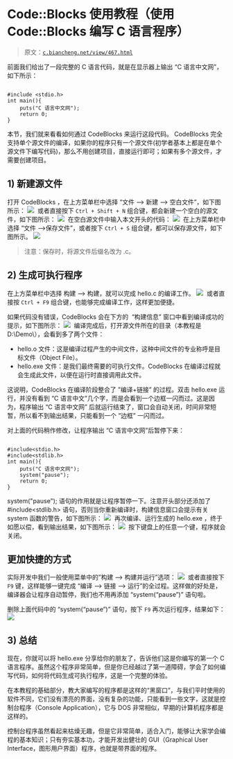 # Code::Blocks 使用教程（使用 Code::Blocks 编写 C 语言程序）

> 原文：[`c.biancheng.net/view/467.html`](http://c.biancheng.net/view/467.html)

前面我们给出了一段完整的 C 语言代码，就是在显示器上输出 “C 语言中文网”，如下所示：

```

#include <stdio.h>
int main(){
    puts("C 语言中文网");
    return 0;
}
```

本节，我们就来看看如何通过 CodeBlocks 来运行这段代码。
CodeBlocks 完全支持单个源文件的编译，如果你的程序只有一个源文件(初学者基本上都是在单个源文件下编写代码)，那么不用创建项目，直接运行即可；如果有多个源文件，才需要创建项目。

## 1) 新建源文件

打开 CodeBlocks ，在上方菜单栏中选择 “文件 --> 新建 --> 空白文件”，如下图所示：
![](img/c585f107c91c26881e9d61af0e7c19f2.png)
 或者直接按下 `Ctrl + Shift + N` 组合键，都会新建一个空白的源文件，如下图所示：
![](img/0d0b6ec809533ea0eb86bcb41272d49a.png)
 在空白源文件中输入本文开头的代码：
![](img/cffccc0ee6cecd0e4813bce7eac9f7f7.png)
 在上方菜单栏中选择 “文件 -->保存文件”，或者按下 `Ctrl + S` 组合键，都可以保存源文件，如下图所示。
![](img/6029b38e87ff39a683190df0d6d66fec.png)

> 注意：保存时，将源文件后缀名改为 .c。

## 2) 生成可执行程序

在上方菜单栏中选择 构建 --> 构建，就可以完成 hello.c 的编译工作。
![](img/e5f0b44eb909962b589da0787e206005.png)
 或者直接按 `Ctrl + F9` 组合键，也能够完成编译工作，这样更加便捷。

如果代码没有错误，CodeBlocks 会在下方的  “构建信息” 窗口中看到编译成功的提示，如下图所示：
![](img/85a2bc47a270cc106cb7794b9da935d6.png)
 编译完成后，打开源文件所在的目录（本教程是 D:\Demo\），会看到多了两个文件：

*   hello.o 文件：这是编译过程产生的中间文件，这种中间文件的专业称呼是目标文件（Object File）。
*   hello.exe 文件：是我们最终需要的可执行文件。CodeBlocks 在编译过程就会生成此文件，以便在运行时直接调用此文件。

这说明，CodeBlocks 在编译阶段整合了 ”编译+链接” 的过程。双击 hello.exe 运行，并没有看到 “C 语言中文”几个字，而是会看到一个边框一闪而过。这是因为，程序输出 “C 语言中文网” 后就运行结束了，窗口会自动关闭，时间非常短暂，所以看不到输出结果，只能看到一个 ”边框” 一闪而过。

对上面的代码稍作修改，让程序输出 “C 语言中文网”后暂停下来：

```

#include<stdio.h>
#include<stdlib.h>
int main(){
    puts("C 语言中文网");
    system("pause");
    return 0;
}
```

system("pause"); 语句的作用就是让程序暂停一下。注意开头部分还添加了 #include<stdlib.h> 语句，否则当你重新编译时，构建信息窗口会提示有关 system 函数的警告，如下图所示：
![](img/c13e70a888173b526cd0017f70b2a7cf.png)
 再次编译、运行生成的 hello.exe ，终于如愿以偿，看到输出结果，如下图所示：
![](img/fc2e6243590ef1ce9caad6774c06cb3c.png)
 按下键盘上的任意一个键，程序就会关闭。

## 更加快捷的方式

实际开发中我们一般使用菜单中的”构建 --> 构建并运行”选项：
![](img/da1bf64c493f2e0529ceeb784d8e156a.png)
 或者直接按下 `F9` 键，这样能够一键完成 “编译 --> 链接 --> 运行”的全过程。这样做的好处是，编译器会让程序自动暂停，我们也不用再添加 “system(“pause”)” 语句啦。

删除上面代码中的 “system(“pause”)” 语句，按下 `F9` 再次运行程序，结果如下：
![](img/ff734cf162adcb3bb2f14b780fd2b5ef.png)

## 3) 总结

现在，你就可以将 hello.exe 分享给你的朋友了，告诉他们这是你编写的第一个 C 语言程序。虽然这个程序非常简单，但是你已经越过了第一道障碍，学会了如何编写代码，如何将代码生成可执行程序，这是一个完整的体验。

在本教程的基础部分，教大家编写的程序都是这样的“黑窗口”，与我们平时使用的软件不同，它们没有漂亮的界面，没有复杂的功能，只能看到一些文字，这就是控制台程序（Console Application），它与 DOS 非常相似，早期的计算机程序都是这样的。

控制台程序虽然看起来枯燥无趣，但是它非常简单，适合入门，能够让大家学会编程的基本知识；只有夯实基本功，才能开发出健壮的 GUI（Graphical User Interface，图形用户界面）程序，也就是带界面的程序。